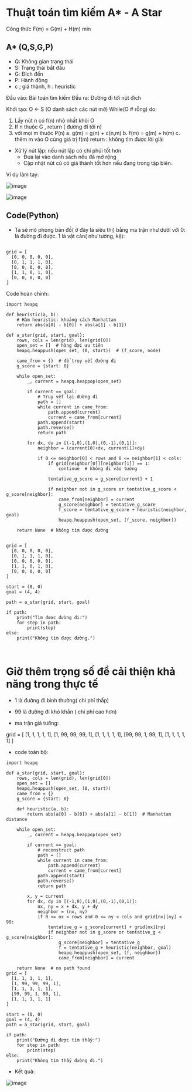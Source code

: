# Thuật toán tìm kiếm A* - A Star

Công thức F(m) = G(m) + H(m) min

## A* (Q,S,G,P)

  - Q: Không gian trạng thái
  - S: Trạng thái bắt đầu
  - G: Đích đến
  - P: Hành động
  - c ; giá thành, h : heuristic

Đầu vào: Bài toán tìm kiếm
Đầu ra: Đường đi tới nút đích

Khởi tạo: O <- S (O danh sách các nút mở)
While(O # rỗng) do:
  1. Lấy nút n có f(n) nhỏ nhất khỏi O
  2. If n thuộc G , return ( đường đi tới n)
  3. với mọi m thuộc P(n)
     a. g(m) = g(n) + c(n,m)
     b. f(m) = g(m) + h(m)
     c. thêm m vào O cùng giá trị f(m)
 return : không tìm được lời giải

- Xử lý nút lặp: nếu nút lặp có chi phúi tốt hơn
    - Đưa lại vào danh sách nếu đã mở rộng
    - Cập nhật nút cũ có giá thành tốt hơn nếu đang trong tập biên.    

Ví dụ làm tay:

![image](https://github.com/user-attachments/assets/ba1933c2-eb32-46fc-bdb5-19ec8d9f2c33)


![image](https://github.com/user-attachments/assets/7108fdac-69c8-43ae-8e21-d26718f1627f)


## Code(Python)

- Ta sẽ mô phỏng bản đồ( ở đây là siêu thị) bằng ma trận như dưới với 0: là đường đi được. 1 là vật cản( như tường, kệ):


```

grid = [
  [0, 0, 0, 0, 0],
  [0, 1, 1, 1, 0],
  [0, 0, 0, 0, 0],
  [1, 1, 0, 1, 0],
  [0, 0, 0, 0, 0]
]
```


Code hoàn chỉnh:

```
import heapq

def heuristic(a, b):
    # Hàm heuristic: khoảng cách Manhattan
    return abs(a[0] - b[0]) + abs(a[1] - b[1])

def a_star(grid, start, goal):
    rows, cols = len(grid), len(grid[0])
    open_set = []  # hàng đợi ưu tiên
    heapq.heappush(open_set, (0, start))  # (f_score, node)
    
    came_from = {}  # để truy vết đường đi
    g_score = {start: 0}

    while open_set:
        _, current = heapq.heappop(open_set)

        if current == goal:
            # Truy vết lại đường đi
            path = []
            while current in came_from:
                path.append(current)
                current = came_from[current]
            path.append(start)
            path.reverse()
            return path

        for dx, dy in [(-1,0),(1,0),(0,-1),(0,1)]:
            neighbor = (current[0]+dx, current[1]+dy)

            if 0 <= neighbor[0] < rows and 0 <= neighbor[1] < cols:
                if grid[neighbor[0]][neighbor[1]] == 1:
                    continue  # không đi vào tường

                tentative_g_score = g_score[current] + 1

                if neighbor not in g_score or tentative_g_score < g_score[neighbor]:
                    came_from[neighbor] = current
                    g_score[neighbor] = tentative_g_score
                    f_score = tentative_g_score + heuristic(neighbor, goal)
                    heapq.heappush(open_set, (f_score, neighbor))

    return None  # không tìm được đường


grid = [
  [0, 0, 0, 0, 0],
  [0, 1, 1, 1, 0],
  [0, 0, 0, 0, 0],
  [1, 1, 0, 1, 0],
  [0, 0, 0, 0, 0]
]

start = (0, 0)
goal = (4, 4)

path = a_star(grid, start, goal)

if path:
    print("Tìm được đường đi:")
    for step in path:
        print(step)
else:
    print("Không tìm được đường.")



```
# Giờ thêm trọng số để cải thiện khả năng trong thực tế

- 1 là đường đi bình thường( chi phí thấp)
- 99 là đường đi khó khắn ( chi phí cao hơn)

- ma trận giả tưởng:

grid = [
  [1, 1, 1, 1, 1],
  [1, 99, 99, 99, 1],
  [1, 1, 1, 1, 1],
  [99, 99, 1, 99, 1],
  [1, 1, 1, 1, 1]
]


- code toàn bộ:
```
import heapq

def a_star(grid, start, goal):
    rows, cols = len(grid), len(grid[0])
    open_set = []
    heapq.heappush(open_set, (0, start))
    came_from = {}
    g_score = {start: 0}

    def heuristic(a, b):
        return abs(a[0] - b[0]) + abs(a[1] - b[1])  # Manhattan distance

    while open_set:
        _, current = heapq.heappop(open_set)

        if current == goal:
            # reconstruct path
            path = []
            while current in came_from:
                path.append(current)
                current = came_from[current]
            path.append(start)
            path.reverse()
            return path

        x, y = current
        for dx, dy in [(-1,0),(1,0),(0,-1),(0,1)]:
            nx, ny = x + dx, y + dy
            neighbor = (nx, ny)
            if 0 <= nx < rows and 0 <= ny < cols and grid[nx][ny] < 99:
                tentative_g = g_score[current] + grid[nx][ny]
                if neighbor not in g_score or tentative_g < g_score[neighbor]:
                    g_score[neighbor] = tentative_g
                    f = tentative_g + heuristic(neighbor, goal)
                    heapq.heappush(open_set, (f, neighbor))
                    came_from[neighbor] = current

    return None  # no path found
grid = [
  [1, 1, 1, 1, 1],
  [1, 99, 99, 99, 1],
  [1, 1, 1, 1, 1],
  [99, 99, 1, 99, 1],
  [1, 1, 1, 1, 1]
]

start = (0, 0)
goal = (4, 4)
path = a_star(grid, start, goal)

if path:
    print("Đường đi được tìm thấy:")
    for step in path:
        print(step)
else:
    print("Không tìm thấy đường đi.")

```
- Kết quả:

![image](https://github.com/user-attachments/assets/1af15230-3e90-4884-b883-572816acf41f)


